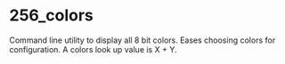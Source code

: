# 256_colors
Command line utility to display all 8 bit colors.
Eases choosing colors for configuration.
A colors look up value is X + Y.
